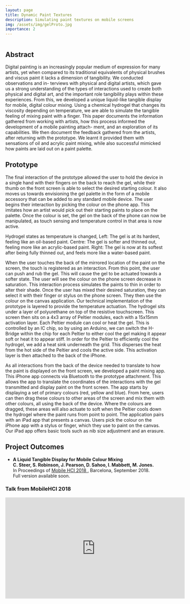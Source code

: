 ```yaml
---
layout: page
title: Dynamic Paint Textures
description: Simulating paint textures on mobile screens
img: /assets/img/gelProto.jpg
importance: 2
---
```


<div class="row">
    <div class="col-sm mt-3 mt-md-0">
        <img class="img-fluid rounded z-depth-1" src="{{ '/assets/img/gelProto.jpg' | relative_url }}" alt="" title="example image"/>
    </div>
</div>
<div class="caption">
    
</div>

## Abstract

Digital painting is an increasingly popular medium of expression for many artists, yet when compared to its traditional equivalents of physical brushes and viscus paint it lacks a dimension of tangibility. We conducted observations and in- terviews with physical and digital artists, which gave us a strong understanding of the types of interactions used to create both physical and digital art, and the important role tangibility plays within these experiences. From this, we developed a unique liquid-like tangible display for mobile, digital colour mixing. Using a chemical hydrogel that changes its viscosity depending on temperature, we are able to simulate the tangible feeling of mixing paint with a finger. This paper documents the information gathered from working with artists, how this process informed the development of a mobile painting attach- ment, and an exploration of its capabilities. We then document the feedback gathered from the artists, after returning with the prototype. We learnt it provided them with sensations of oil and acrylic paint mixing, while also successful mimicked how paints are laid out on a paint palette.

## Prototype

The final interaction of the prototype allowed the user to hold the device in a single hand with their fingers on the back to reach the gel, while their thumb on the front screen is able to select the desired starting colour. It also moves us towards envisioning the gel palette in the form of a mobile accessory that can be added to any standard mobile device. The user begins their interaction by picking the colour on the phone app. This imitates how an artist would pick out their starting paints to place on the palette. Once the colour is set, the gel on the back of the phone can now be manipulated, as touch sensing and temperature control in that area is now active.

<div class="row">
    <div class="col-sm mt-3 mt-md-0">
        <img class="img-fluid rounded z-depth-1" src="{{ '/assets/img/temp-change.png' | relative_url }}" alt="" title="example image"/>
    </div>
</div>
<div class="caption">
    Hydrogel states as temperature is changed, Left: The gel is at its hardest, feeling like an oil-based paint. Centre: The gel is softer and thinned out, feeling more like an acrylic-based paint. Right: The gel is now at its softest after being fully thinned out, and feels more like a water-based paint.
</div>


When the user touches the back of the mirrored location of the paint on the screen, the touch is registered as an interaction. From this point, the user can push and rub the gel. This will cause the gel to be actuated towards a softer state. The user will see the colour on the phone screen decrease in saturation. This interaction process simulates the paints to thin in order to alter their shade. Once the user has mixed their desired saturation, they can select it with their finger or stylus on the phone screen. They then use the colour on the canvas application. Our technical implementation of the prototype is layered to provide the temperature actuation. The hydrogel sits under a layer of polyurethane on top of the resistive touchscreen. This screen then sits on a 4x3 array of Peltier modules, each with a 15x15mm activation layer. Each Peltier module can cool or heat the gel. This is controlled by an IC chip, so by using an Arduino, we can switch the H-Bridge within the chip for each Peltier to either cool the gel making it appear soft or heat it to appear stiff. In order for the Peltier to efficiently cool the hydrogel, we add a heat sink underneath the grid. This disperses the heat from the hot side of the Peltier and cools the active side. This activation layer is then attached to the back of the iPhone. 

As all interactions from the back of the device needed to translate to how the paint is displayed on the front screen, we developed a paint mixing app. This iPhone app connects via Bluetooth to the prototype attachment. This allows the app to translate the coordinates of the interactions with the gel transmitted and display paint on the front screen. The app starts by displaying a set of primary colours (red, yellow and blue). From here, users can then drag these colours to other areas of the screen and mix them with other colours, all using the back of the device. Where the colours are dragged, these areas will also actuate to soft when the Peltier cools down the hydrogel where the paint runs from point to point. The application pairs with an iPad app that presents a canvas. Users pick the colour on the iPhone app with a stylus or finger, which they use to paint on the canvas. Our iPad app offers basic tools such as nib size adjustment and an erasure. 

## Project Outcomes
<ul class="">
    <li>
        <!-- <a href="mobilehci18Paper.pdf"><img src="" width="32" height="32"></a>  -->
        <strong>A Liquid Tangible Display for Mobile Colour Mixing</strong>
        <br>
        <b>C. Steer, S. Robinson, J. Pearson, D. Sahoo, I. Mabbett, M. Jones.</b><br>
        In Proceedings of <a href="https://mobilehci.acm.org/"> Mobile HCI 2018 </a> , Barcelona, September 2018.
        <br> <italic>Full version available soon.</italic>
    </li>
</ul>

### Talk from MobileHCI 2018
<div class="row">
    <div class="col-sm mt-3 mt-md-0">    
        <iframe width="560" height="315" src="https://www.youtube.com/embed/TZU3UKNzi58" frameborder="0" allow="autoplay; encrypted-media" allowfullscreen></iframe>
    </div>
</div>





